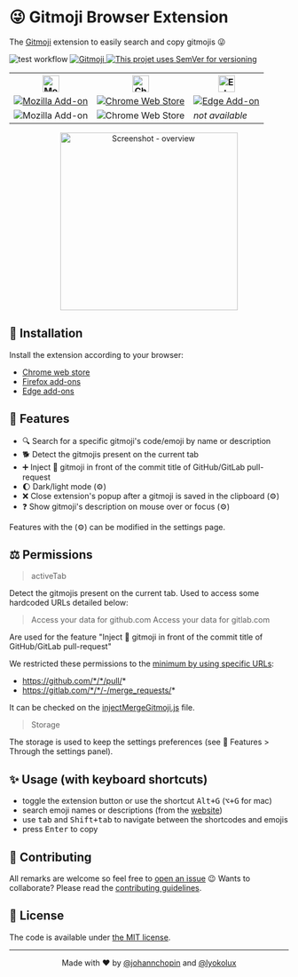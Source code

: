# 😜 Gitmoji Browser Extension

The [Gitmoji](https://gitmoji.dev/) extension to easily search and copy gitmojis 😜

![test workflow](https://github.com/johannchopin/gitmoji-browser-extension/actions/workflows/test.yml/badge.svg)
<a href="https://gitmoji.carloscuesta.me">
  <img src="https://img.shields.io/badge/gitmoji-%20😜%20😍-FFDD67.svg?style=flat-square" alt="Gitmoji">
</a>
<a href="https://semver.org/">
  <img src="https://img.shields.io/badge/Versioning-SemVer-blue" alt="This projet uses SemVer for versioning"/>
</a>

<p align="center">
<table align="center">
  <tr>
    <th>
      <img alt="Mozilla icon" src="https://upload.wikimedia.org/wikipedia/commons/a/a0/Firefox_logo%2C_2019.svg" width="30">
    </th>
    <th>
      <img alt="Chrome icon" src="https://upload.wikimedia.org/wikipedia/commons/a/a5/Google_Chrome_icon_%28September_2014%29.svg" width="30">
    </th>
    <th>
      <img alt="Edge icon" src="https://upload.wikimedia.org/wikipedia/en/thumb/9/98/Microsoft_Edge_logo_%282019%29.svg/1920px-Microsoft_Edge_logo_%282019%29.svg.png" width="30">
    </th>
  </tr>
  <tr>
    <td>
      <a href="https://addons.mozilla.org/en-US/firefox/addon/gitmoji-browser-extension/" target="_blank">
        <img alt="Mozilla Add-on" src="https://img.shields.io/amo/v/{9e4aa2fd-a458-494a-a674-06541e2229ee}">
      </a>
    </td>
    <td>
      <a href="https://chrome.google.com/webstore/detail/gitmoji-browser-extension/lkjogeoldakjceempbkdahkojohmbaja" target="_blank">
        <img alt="Chrome Web Store" src="https://img.shields.io/chrome-web-store/v/lkjogeoldakjceempbkdahkojohmbaja">
      </a>
    </td>
    <td>
      <a href="https://microsoftedge.microsoft.com/addons/detail/gitmoji-browser-extension/lbmcfpombfmfhgheofkfhmhnmcbomjdd" target="_blank">
        <img alt="Edge Add-on" src="https://img.shields.io/badge/dynamic/json?label=edge%20add-on&prefix=v&query=%24.version&url=https%3A%2F%2Fmicrosoftedge.microsoft.com%2Faddons%2Fgetproductdetailsbycrxid%2Flbmcfpombfmfhgheofkfhmhnmcbomjdd">
      </a>
    </td>
  </tr>
  <tr>
    <td>
      <img alt="Mozilla Add-on" src="https://img.shields.io/amo/users/%7B9e4aa2fd-a458-494a-a674-06541e2229ee%7D">
    </td>
    <td>
      <img alt="Chrome Web Store" src="https://img.shields.io/chrome-web-store/users/lkjogeoldakjceempbkdahkojohmbaja">
    </td>
    <td>
      <i>not available<i>
    </td>
  </tr>
</table>
</p>


<p align="center">
  <img src="https://user-images.githubusercontent.com/31794680/86494230-af1d2400-bd74-11ea-9c08-29238c853127.gif" alt="Screenshot - overview" width="320" />
</p>

## 🎉 Installation

Install the extension according to your browser:
- [Chrome web store](https://chrome.google.com/webstore/detail/gitmoji-browser-extension/lkjogeoldakjceempbkdahkojohmbaja)
- [Firefox add-ons](https://addons.mozilla.org/en-US/firefox/addon/gitmoji-browser-extension/)
- [Edge add-ons](https://microsoftedge.microsoft.com/addons/detail/gitmoji-browser-extension/lbmcfpombfmfhgheofkfhmhnmcbomjdd)


## 🧩 Features

- 🔍 Search for a specific gitmoji's code/emoji by name or description
- 🐕 Detect the gitmojis present on the current tab
- ➕ Inject 🔀 gitmoji in front of the commit title of GitHub/GitLab pull-request 
- 🌔 Dark/light mode (⚙️)
- ❌ Close extension's popup after a gitmoji is saved in the clipboard (⚙️)
- ❓ Show gitmoji's description on mouse over or focus (⚙️)

Features with the (⚙️) can be modified in the settings page.

## ⚖️ Permissions

>activeTab

Detect the gitmojis present on the current tab.
Used to access some hardcoded URLs detailed below:

>Access your data for github.com
>Access your data for gitlab.com

Are used for the feature "Inject 🔀 gitmoji in front of the commit title of GitHub/GitLab pull-request"

We restricted these permissions to the [minimum by using specific URLs](https://github.com/johannchopin/gitmoji-browser-extension/blob/master/manifest.json#L29):
* https://github.com/*/*/pull/*
* https://gitlab.com/*/*/-/merge_requests/*

It can be checked on the [injectMergeGitmoji.js](https://github.com/johannchopin/gitmoji-browser-extension/blob/master/src/injectMergeGitmoji.js) file.

>Storage

The storage is used to keep the settings preferences (see 🧩 Features > Through the settings panel).

## ✨ Usage (with keyboard shortcuts)

- toggle the extension button or use the shortcut <kbd>Alt+G</kbd> (<kbd>⌥+G</kbd> for mac)
- search emoji names or descriptions (from the [website](https://gitmoji.dev/))
- use <kbd>tab</kbd> and <kbd>Shift+tab</kbd> to navigate between the shortcodes and emojis
- press <kbd>Enter</kbd> to copy

## 🦄 Contributing

All remarks are welcome so feel free to [open an issue](https://github.com/johannchopin/gitmoji-browser-extension/issues/new/choose) 😉
Wants to collaborate? Please read the [contributing guidelines](./CONTRIBUTING.md).

## 📄 License

The code is available under [the MIT license](./LICENCE).

---

<p align="center">
  Made with ❤ by <a href="https://github.com/johannchopin">@johannchopin</a> and <a href="https://github.com/Lyokolux">@lyokolux</a>
</p>
